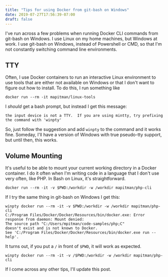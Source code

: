 ```yaml
---
title: "Tips for using Docker from git-bash on Windows"
date: 2019-07-27T17:56:39-07:00
draft: false
---
```


I've run across a few problems when running Docker CLI commands from git-bash on Windows. I use Linux on my home machines, but Windows at work. I use git-bash on Windows, instead of Powershell or CMD, so that I'm not constantly switching command line environments.

## TTY

Often, I use Docker containers to run an interactive Linux environment to use tools that are either not available on Windows or that I don't want to figure out how to install. To do this, I run something like

```
docker run --rm -it mapitman/linux-tools
```

I _should_ get a bash prompt, but instead I get this message:

```
the input device is not a TTY.  If you are using mintty, try prefixing the command with 'winpty'
```

So, just follow the suggestion and add `winpty` to the command and it works fine. Someday, I'll have a version of Windows with true pseudo-tty support, but until then, this works.

## Volume Mounting

It's useful to be able to mount your current working directory in a Docker container. I do it often when I'm writing code in a language that I don't use very often, like PHP. In Bash on Linux, it's straightforward.

```
docker run --rm -it -v $PWD:/workdir -w /workdir mapitman/php-cli
```

If I try the same thing in git-bash on Windows I get this:

```
winpty docker run --rm -it -v $PWD:/workdir -w /workdir mapitman/php-cli
C:/Program Files/Docker/Docker/Resources/bin/docker.exe: Error response from daemon: Mount denied:
The source path "C:/Users/mpitman/code-samples/php;C"
doesn't exist and is not known to Docker.
See 'C:/Program Files/Docker/Docker/Resources/bin/docker.exe run --help'.
```

It turns out, if you put a `/` in front of `$PWD`, it will work as expected.

```
winpty docker run --rm -it -v /$PWD:/workdir -w /workdir mapitman/php-cli
```

If I come across any other tips, I'll update this post.

